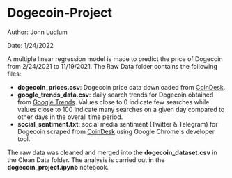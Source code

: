 # Dogecoin-Project

Author: John Ludlum

Date: 1/24/2022

A multiple linear regression model is made to predict the price of Dogecoin from 2/24/2021 to 11/19/2021. The Raw Data folder contains the following files:

- **dogecoin_prices.csv**: Dogecoin price data downloaded from [CoinDesk](https://www.coindesk.com/price/dogecoin/).
- **google_trends_data.csv**: daily search trends for Dogecoin obtained from [Google Trends](https://trends.google.com/trends/explore?date=2021-02-24%202021-11-19&geo=US&q=dogecoin). Values close to 0 indicate few searches while values close to 100 indicate many searches on a given day compared to other days in the overall time period.
- **social_sentiment.txt**: social media sentiment (Twitter & Telegram) for Dogecoin scraped from [CoinDesk](https://www.coindesk.com/price/dogecoin/) using Google Chrome's developer tool.

The raw data was cleaned and merged into the **dogecoin_dataset.csv** in the Clean Data folder. The analysis is carried out in the **dogecoin_project.ipynb** notebook.
